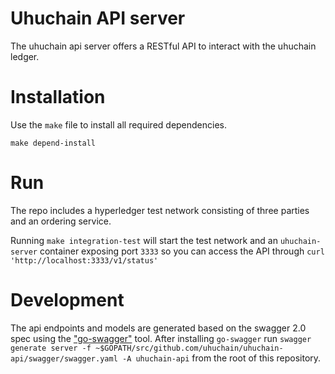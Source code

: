 # Uhuchain API server

The uhuchain api server offers a RESTful API to interact with the uhuchain ledger.

# Installation

Use the `make` file to install all required dependencies.

```
make depend-install
```

# Run 

The repo includes a hyperledger test network consisting of three parties and an ordering service.

Running `make integration-test` will start the test network and an `uhuchain-server` container exposing port `3333` so you can access the API through
 `curl 'http://localhost:3333/v1/status'`

# Development

The api endpoints and models are generated based on the swagger 2.0 spec using the ["go-swagger"](https://goswagger.io) tool. After installing `go-swagger` run `swagger generate server -f ~$GOPATH/src/github.com/uhuchain/uhuchain-api/swagger/swagger.yaml -A uhuchain-api` from the root of this repository.

